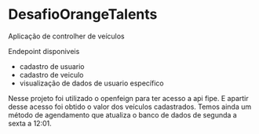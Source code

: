 # DesafioOrangeTalents

Aplicação de controlher de veículos 

Endepoint disponiveis
 - cadastro de usuario
 - cadastro de veiculo
 - visualização de dados de usuario específico

Nesse projeto foi utilizado o openfeign para ter acesso a api fipe. E apartir desse acesso foi obtido o valor dos veículos cadastrados.
Temos ainda um método de agendamento que atualiza o banco de dados de segunda a sexta a 12:01.
 

